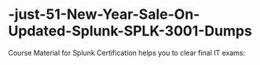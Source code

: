 # -just-51-New-Year-Sale-On-Updated-Splunk-SPLK-3001-Dumps
Course Material for Splunk Certification helps you to clear final IT exams:
